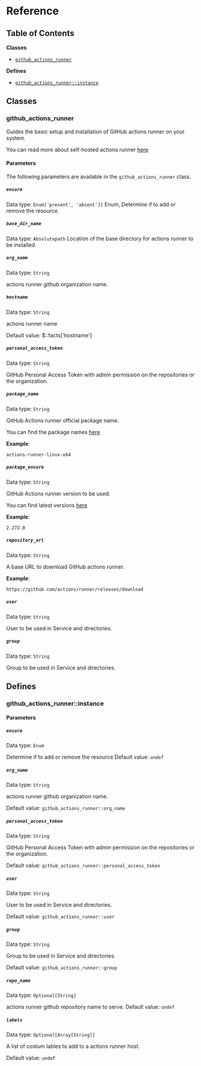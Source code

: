 # Reference

## Table of Contents

**Classes**

* [`github_actions_runner`](#github_actions_runner)

**Defines**

* [`github_actions_runner::instance`](#github_actions_runner_instance)

## Classes

### github_actions_runner

Guides the basic setup and installation of GitHub actions runner on your system.

You can read more about self-hosted actions runner [here](https://docs.github.com/en/free-pro-team@latest/actions/hosting-your-own-runners/about-self-hosted-runners)

#### Parameters

The following parameters are available in the `github_actions_runner` class.

##### `ensure`

Data type: `Enum['present', 'absent']]`
Enum, Determine if to add or remove the resource.

##### `base_dir_name`

Data type: `Absolutepath`
Location of the base directory for actions runner to be installed.

##### `org_name`

Data type: `String`

actions runner github organization name.

##### `hostname`

Data type: `String`

actions runner name

Default value: $::facts['hostname']

##### `personal_access_token`

Data type: `String`

GitHub Personal Access Token with admin permission on the repositories or the organization.

##### `package_name`

Data type: `String`

GitHub Actions runner official package name.

You can find the package names  [here](https://github.com/actions/runner/releases)

**Example**:

```
actions-runner-linux-x64
```

##### `package_ensure`

Data type: `String`

GitHub Actions runner version to be used.

You can find latest versions [here](https://github.com/actions/runner/releases)

**Example**:

```
2.272.0
```

##### `repository_url`

Data type: `String`

A base URL to download GitHub actions runner.

**Example**:

```
https://github.com/actions/runner/releases/download
```

##### `user`

Data type: `String`

User to be used in Service and directories.

##### `group`

Data type: `String`

Group to be used in Service and directories.

## Defines

### github_actions_runner::instance

#### Parameters

##### `ensure`

Data type: `Enum`

Determine if to add or remove the resource
Default value: `undef`

##### `org_name`

Data type: `String`

actions runner github organization name.

Default value: `github_actions_runner::org_name`

##### `personal_access_token`

Data type: `String`

GitHub Personal Access Token with admin permission on the repositories or the organization.

Default value: `github_actions_runner::personal_access_token`

##### `user`

Data type: `String`

User to be used in Service and directories.

Default value: `github_actions_runner::user`

##### `group`

Data type: `String`

Group to be used in Service and directories.

Default value: `github_actions_runner::group`

##### `repo_name`

Data type: `Optional[String]`

actions runner github repository name to serve.
Default value: `undef`

##### `labels`

Data type: `Optional[Array[String]]`

A list of costum lables to add to a actions runner host.

Default value: `undef`

